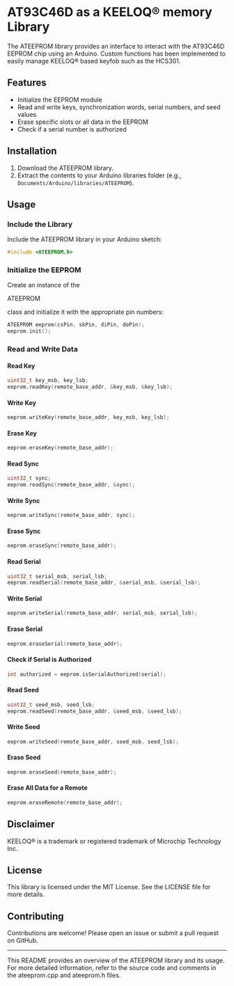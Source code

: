 # AT93C46D as a KEELOQ® memory Library

The ATEEPROM library provides an interface to interact with the AT93C46D EEPROM chip using an Arduino. 
Custom functions has been implemented to easily manage KEELOQ® based keyfob such as the HCS301.  

## Features

- Initialize the EEPROM module
- Read and write keys, synchronization words, serial numbers, and seed values
- Erase specific slots or all data in the EEPROM
- Check if a serial number is authorized

## Installation

1. Download the ATEEPROM library.
2. Extract the contents to your Arduino libraries folder (e.g., `Documents/Arduino/libraries/ATEEPROM`).

## Usage

### Include the Library

Include the ATEEPROM library in your Arduino sketch:

```cpp
#include <ATEEPROM.h>
```

### Initialize the EEPROM

Create an instance of the 

ATEEPROM

 class and initialize it with the appropriate pin numbers:

```cpp
ATEEPROM eeprom(csPin, skPin, diPin, doPin);
eeprom.init();
```

### Read and Write Data

#### Read Key

```cpp
uint32_t key_msb, key_lsb;
eeprom.readKey(remote_base_addr, &key_msb, &key_lsb);
```

#### Write Key

```cpp
eeprom.writeKey(remote_base_addr, key_msb, key_lsb);
```

#### Erase Key

```cpp
eeprom.eraseKey(remote_base_addr);
```

#### Read Sync

```cpp
uint32_t sync;
eeprom.readSync(remote_base_addr, &sync);
```

#### Write Sync

```cpp
eeprom.writeSync(remote_base_addr, sync);
```

#### Erase Sync

```cpp
eeprom.eraseSync(remote_base_addr);
```

#### Read Serial

```cpp
uint32_t serial_msb, serial_lsb;
eeprom.readSerial(remote_base_addr, &serial_msb, &serial_lsb);
```

#### Write Serial

```cpp
eeprom.writeSerial(remote_base_addr, serial_msb, serial_lsb);
```

#### Erase Serial

```cpp
eeprom.eraseSerial(remote_base_addr);
```

#### Check if Serial is Authorized

```cpp
int authorized = eeprom.isSerialAuthorized(serial);
```

#### Read Seed

```cpp
uint32_t seed_msb, seed_lsb;
eeprom.readSeed(remote_base_addr, &seed_msb, &seed_lsb);
```

#### Write Seed

```cpp
eeprom.writeSeed(remote_base_addr, seed_msb, seed_lsb);
```

#### Erase Seed

```cpp
eeprom.eraseSeed(remote_base_addr);
```

#### Erase All Data for a Remote

```cpp
eeprom.eraseRemote(remote_base_addr);
```
## Disclaimer

KEELOQ® is a trademark or registered trademark of Microchip Technology Inc.

## License

This library is licensed under the MIT License. See the LICENSE file for more details.

## Contributing

Contributions are welcome! Please open an issue or submit a pull request on GitHub.

---

This README provides an overview of the ATEEPROM library and its usage. For more detailed information, refer to the source code and comments in the ateeprom.cpp and ateeprom.h files.
